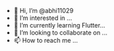- 👋 Hi, I’m @abhi11029
- 👀 I’m interested in ...
- 🌱 I’m currently learning Flutter...
- 💞️ I’m looking to collaborate on ...
- 📫 How to reach me ...

<!---
abhi11029/abhi11029 is a ✨ special ✨ repository because its `README.md` (this file) appears on your GitHub profile.
You can click the Preview link to take a look at your changes.
--->

